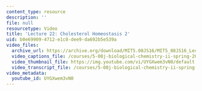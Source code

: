 ```yaml
---
content_type: resource
description: ''
file: null
resourcetype: Video
title: 'Lecture 22: Cholesterol Homeostasis 2'
uid: b0e69909-4712-e1c0-dee9-da692b5e539a
video_files:
  archive_url: https://archive.org/download/MIT5.08JS16/MIT5_08JS16_Lecture_22_300k.mp4
  video_captions_file: /courses/5-08j-biological-chemistry-ii-spring-2016/c60710228c7a52c191ec4ef1b2c15372_UYGXwem3vN0.vtt
  video_thumbnail_file: https://img.youtube.com/vi/UYGXwem3vN0/default.jpg
  video_transcript_file: /courses/5-08j-biological-chemistry-ii-spring-2016/32738dfa84a7a63b19792d8554f8c474_UYGXwem3vN0.pdf
video_metadata:
  youtube_id: UYGXwem3vN0
---
```

